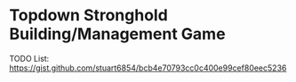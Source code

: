 # Topdown Stronghold Building/Management Game

TODO List: https://gist.github.com/stuart6854/bcb4e70793cc0c400e99cef80eec5236
